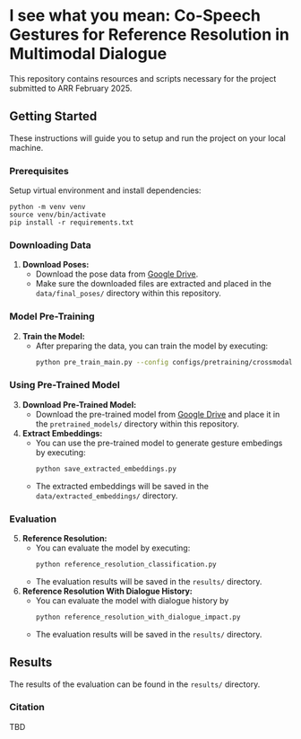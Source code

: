# I see what you mean: Co-Speech Gestures for Reference Resolution in Multimodal Dialogue

This repository contains resources and scripts necessary for the project submitted to ARR February 2025.

## Getting Started
These instructions will guide you to setup and run the project on your local machine.

### Prerequisites
Setup virtual environment and install dependencies:
```
python -m venv venv 
source venv/bin/activate
pip install -r requirements.txt
```

### Downloading Data
1. **Download Poses:** 
   - Download the pose data from [Google Drive](https://drive.google.com/file/d/15SwxhEXC4JOJ0XYiQ-WcrGSmEVVvdIDB/view).
   - Make sure the downloaded files are extracted and placed in the `data/final_poses/` directory within this repository.


### Model Pre-Training
2. **Train the Model:** 
   - After preparing the data, you can train the model by executing:
     ```bash
     python pre_train_main.py --config configs/pretraining/crossmodal/train_ssl_crossmodal_mmcontrastive_jointsformer_semantic.yaml
     ```

### Using Pre-Trained Model
3. **Download Pre-Trained Model:** 
   - Download the pre-trained model from [Google Drive](https://drive.google) and place it in the `pretrained_models/` directory within this repository.
4. **Extract Embeddings:** 
   - You can use the pre-trained model to generate gesture embedings by executing:
     ```bash
     python save_extracted_embeddings.py
     ```
   - The extracted embeddings will be saved in the `data/extracted_embeddings/` directory.

### Evaluation
5. **Reference Resolution:** 
   - You can evaluate the model by executing:
     ```bash
     python reference_resolution_classification.py
     ```
   - The evaluation results will be saved in the `results/` directory.
6. **Reference Resolution With Dialogue History:**
   - You can evaluate the model with dialogue history by
       ```bash
       python reference_resolution_with_dialogue_impact.py
       ```
   - The evaluation results will be saved in the `results/` directory.

## Results
The results of the evaluation can be found in the `results/` directory.
### Citation
TBD